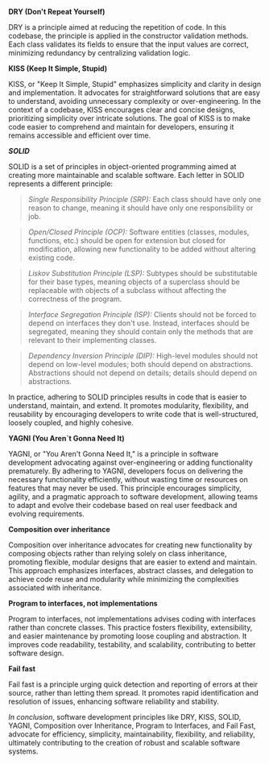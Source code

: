 **DRY (Don't Repeat Yourself)**

  DRY is a principle aimed at reducing the repetition of code. In this codebase, the principle is applied in the constructor validation methods. Each class validates its fields to ensure that the input values are correct, minimizing redundancy by centralizing validation logic.

**KISS (Keep It Simple, Stupid)**

  KISS, or "Keep It Simple, Stupid" emphasizes simplicity and clarity in design and implementation. It advocates for straightforward solutions that are easy to understand, avoiding unnecessary complexity or over-engineering. In the context of a codebase, KISS encourages clear and concise designs, prioritizing simplicity over intricate solutions. The goal of KISS is to make code easier to comprehend and maintain for developers, ensuring it remains accessible and efficient over time.

***SOLID***

SOLID is a set of principles in object-oriented programming aimed at creating more maintainable and scalable software. Each letter in SOLID represents a different principle:

> *Single Responsibility Principle (SRP):* Each class should have only one reason to change, meaning it should have only one responsibility or job.

> *Open/Closed Principle (OCP):* Software entities (classes, modules, functions, etc.) should be open for extension but closed for modification, allowing new functionality to be added without altering existing code.

> *Liskov Substitution Principle (LSP):* Subtypes should be substitutable for their base types, meaning objects of a superclass should be replaceable with objects of a subclass without affecting the correctness of the program.

>*Interface Segregation Principle (ISP):* Clients should not be forced to depend on interfaces they don't use. Instead, interfaces should be segregated, meaning they should contain only the methods that are relevant to their implementing classes.

>*Dependency Inversion Principle (DIP):* High-level modules should not depend on low-level modules; both should depend on abstractions. Abstractions should not depend on details; details should depend on abstractions.

In practice, adhering to SOLID principles results in code that is easier to understand, maintain, and extend. It promotes modularity, flexibility, and reusability by encouraging developers to write code that is well-structured, loosely coupled, and highly cohesive.

**YAGNI (You Aren`t Gonna Need It)**

YAGNI, or "You Aren't Gonna Need It," is a principle in software development advocating against over-engineering or adding functionality prematurely. By adhering to YAGNI, developers focus on delivering the necessary functionality efficiently, without wasting time or resources on features that may never be used. This principle encourages simplicity, agility, and a pragmatic approach to software development, allowing teams to adapt and evolve their codebase based on real user feedback and evolving requirements.

**Composition over inheritance**

Composition over inheritance advocates for creating new functionality by composing objects rather than relying solely on class inheritance, promoting flexible, modular designs that are easier to extend and maintain. This approach emphasizes interfaces, abstract classes, and delegation to achieve code reuse and modularity while minimizing the complexities associated with inheritance.

**Program to interfaces, not implementations**

Program to interfaces, not implementations advises coding with interfaces rather than concrete classes. This practice fosters flexibility, extensibility, and easier maintenance by promoting loose coupling and abstraction. It improves code readability, testability, and scalability, contributing to better software design.

**Fail fast**

Fail fast is a principle urging quick detection and reporting of errors at their source, rather than letting them spread. It promotes rapid identification and resolution of issues, enhancing software reliability and stability.

*In conclusion*, software development principles like DRY, KISS, SOLID, YAGNI, Composition over Inheritance, Program to Interfaces, and Fail Fast, advocate for efficiency, simplicity, maintainability, flexibility, and reliability, ultimately contributing to the creation of robust and scalable software systems.
